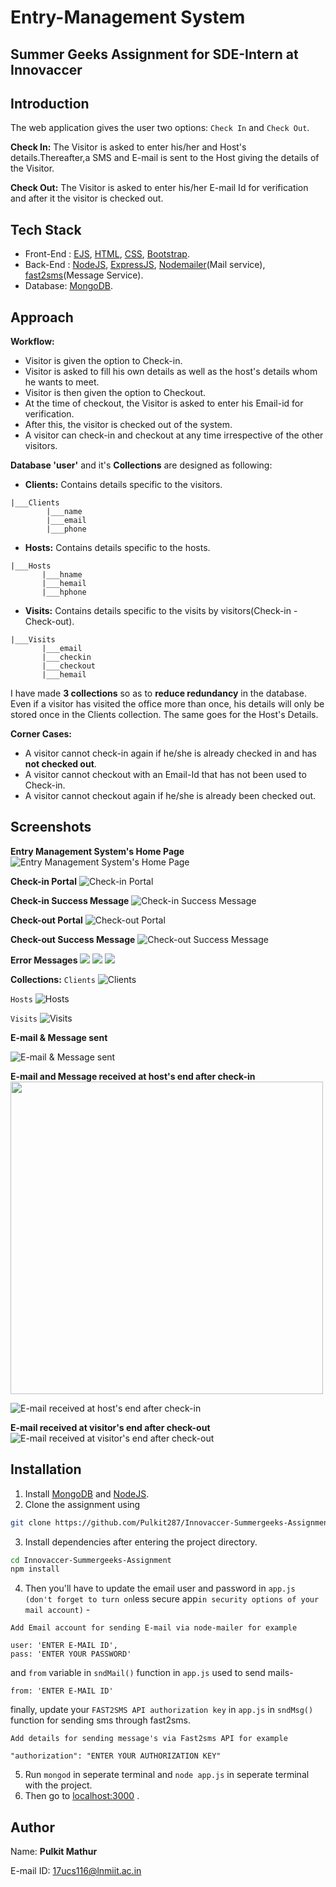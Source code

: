 # Entry-Management System

## Summer Geeks Assignment for SDE-Intern at Innovaccer

## Introduction
The web application gives the user two options: ``Check In`` and ``Check Out``.

**Check In:**
The Visitor is asked to enter his/her and Host's details.Thereafter,a SMS and E-mail is sent to the Host giving the details of the Visitor.

**Check Out:**
The Visitor is asked to enter his/her E-mail Id for verification and after it the visitor is checked out.

## Tech Stack
* Front-End : [EJS](https://ejs.co/), [HTML](https://html.com/), [CSS](https://developer.mozilla.org/en-US/docs/Web/CSS), [Bootstrap](https://getbootstrap.com/).
* Back-End : [NodeJS](https://nodejs.org/en/), [ExpressJS](https://expressjs.com/), [Nodemailer](https://nodemailer.com/about/)(Mail service), [fast2sms](https://www.fast2sms.com/)(Message Service).
* Database: [MongoDB](https://www.mongodb.com/).

## Approach

**Workflow:**
* Visitor is given the option to Check-in.
* Visitor is asked to fill his own details as well as the host's details whom he wants to meet.
* Visitor is then given the option to Checkout.
* At the time of checkout, the Visitor is asked to enter his Email-id for verification.
* After this, the visitor is checked out of the system.
* A visitor can check-in and checkout at any time irrespective of the other visitors.

**Database 'user'** and it's **Collections** are designed as following:
* **Clients:** Contains details specific to the visitors.
```
|___Clients
        |___name 
        |___email
        |___phone
```
* **Hosts:** Contains details specific to the hosts.
```
|___Hosts
       |___hname
       |___hemail 
       |___hphone
```
* **Visits:** Contains details specific to the visits by visitors(Check-in - Check-out).
```
|___Visits
       |___email
       |___checkin
       |___checkout
       |___hemail
```

I have made **3 collections** so as to **reduce redundancy** in the database. Even if a visitor has visited the office more than once, his details will only be stored once in the Clients collection. The same goes for the Host's Details.

**Corner Cases:**
* A visitor cannot check-in again if he/she is already checked in and has **not checked out**. 
* A visitor cannot checkout with an Email-Id that has not been used to Check-in.
* A visitor cannot checkout again if he/she is already been checked out.

## Screenshots
**Entry Management System's Home Page**
![Entry Management System's Home Page](https://github.com/Pulkit287/Innovaccer-Summergeeks-Assignment/blob/master/Screenshots/Home.png)

**Check-in Portal**
![Check-in Portal](https://github.com/Pulkit287/Innovaccer-Summergeeks-Assignment/blob/master/Screenshots/Checkin.png?raw=true)

**Check-in Success Message**
![Check-in Success Message](https://github.com/Pulkit287/Innovaccer-Summergeeks-Assignment/blob/master/Screenshots/Success_checkin.png)

**Check-out Portal**
![Check-out Portal](https://github.com/Pulkit287/Innovaccer-Summergeeks-Assignment/blob/master/Screenshots/Checkout.png)

**Check-out Success Message**
![Check-out Success Message](https://github.com/Pulkit287/Innovaccer-Summergeeks-Assignment/blob/master/Screenshots/Success_checkout.png)

**Error Messages**
![](https://github.com/Pulkit287/Innovaccer-Summergeeks-Assignment/blob/master/Screenshots/Error1.png)
![](https://github.com/Pulkit287/Innovaccer-Summergeeks-Assignment/blob/master/Screenshots/Error2.png)
![](https://github.com/Pulkit287/Innovaccer-Summergeeks-Assignment/blob/master/Screenshots/Error3.png)

**Collections:**
``Clients``
![Clients](https://github.com/Pulkit287/Innovaccer-Summergeeks-Assignment/blob/master/Screenshots/clients.png)

``Hosts``
![Hosts](https://github.com/Pulkit287/Innovaccer-Summergeeks-Assignment/blob/master/Screenshots/hosts.png)

``Visits``
![Visits](https://github.com/Pulkit287/Innovaccer-Summergeeks-Assignment/blob/master/Screenshots/visits.png)

**E-mail & Message sent**

![E-mail & Message sent](https://github.com/Pulkit287/Innovaccer-Summergeeks-Assignment/blob/master/Screenshots/email_msg_success.png)

**E-mail and Message received at host's end after check-in**
<img src="https://github.com/Pulkit287/Innovaccer-Summergeeks-Assignment/blob/master/Screenshots/msg.jpg" width="500" />

![E-mail received at host's end after check-in](https://github.com/Pulkit287/Innovaccer-Summergeeks-Assignment/blob/master/Screenshots/email1.png)

**E-mail received at visitor's end after check-out**
![E-mail received at visitor's end after check-out](https://github.com/Pulkit287/Innovaccer-Summergeeks-Assignment/blob/master/Screenshots/email2.png)


## Installation
1. Install [MongoDB](https://www.mongodb.com/) and [NodeJS](https://nodejs.org/en/).
2. Clone the assignment using 
```bash
git clone https://github.com/Pulkit287/Innovaccer-Summergeeks-Assignment.git
```
3. Install dependencies after entering the project directory.
```bash
cd Innovaccer-Summergeeks-Assignment
npm install
```
4. Then you'll have to update the email user and password in ``
app.js (don't forget to turn on ``less secure app`` in security options of your mail account)
`` -

```
Add Email account for sending E-mail via node-mailer for example

user: 'ENTER E-MAIL ID',                                
pass: 'ENTER YOUR PASSWORD'
```
and ``from`` variable in ``sndMail()`` function in ``app.js`` used to send mails-

```
from: 'ENTER E-MAIL ID'
```
finally, update your ``FAST2SMS API authorization key`` in ``app.js`` in ``sndMsg()`` function for sending sms through fast2sms.
```
Add details for sending message's via Fast2sms API for example

"authorization": "ENTER YOUR AUTHORIZATION KEY" 
```
5. Run ``mongod`` in seperate terminal and ``node app.js`` in seperate terminal with the project.
6. Then go to [localhost:3000](localhost:3000) .

## Author

Name: **Pulkit Mathur**

E-mail ID: [17ucs116@lnmiit.ac.in](mailto:17ucs116@lnmiit.ac.in)

